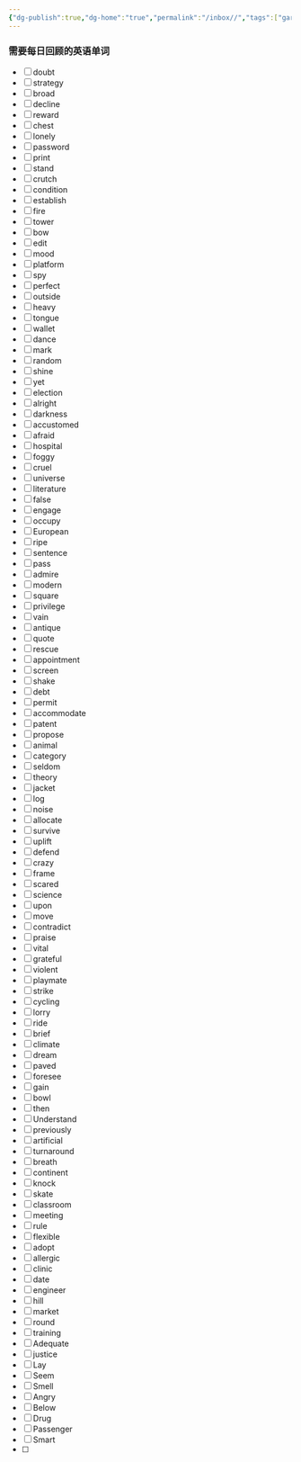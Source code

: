 ```yaml
---
{"dg-publish":true,"dg-home":"true","permalink":"/inbox//","tags":["gardenEntry"],"dgPassFrontmatter":true}
---
```




### 需要每日回顾的英语单词
- [ ] doubt
- [ ] strategy
- [ ] broad
- [ ] decline
- [ ] reward
- [ ] chest
- [ ] lonely
- [ ] password
- [ ] print
- [ ] stand
- [ ] crutch
- [ ] condition
- [ ] establish
- [ ] fire
- [ ] tower
- [ ] bow
- [ ] edit
- [ ] mood
- [ ] platform
- [ ] spy
- [ ] perfect
- [ ] outside
- [ ] heavy
- [ ] tongue
- [ ] wallet
- [ ] dance
- [ ] mark
- [ ] random
- [ ] shine
- [ ] yet
- [ ] election
- [ ] alright
- [ ] darkness
- [ ] accustomed
- [ ] afraid
- [ ] hospital
- [ ] foggy
- [ ] cruel
- [ ] universe
- [ ] literature
- [ ] false
- [ ] engage
- [ ] occupy
- [ ] European
- [ ] ripe
- [ ] sentence
- [ ] pass
- [ ] admire
- [ ] modern
- [ ] square
- [ ] privilege
- [ ] vain
- [ ] antique
- [ ] quote
- [ ] rescue
- [ ] appointment
- [ ] screen
- [ ] shake
- [ ] debt
- [ ] permit
- [ ] accommodate
- [ ] patent
- [ ] propose
- [ ] animal
- [ ] category
- [ ] seldom
- [ ] theory
- [ ] jacket
- [ ] log
- [ ] noise
- [ ] allocate
- [ ] survive
- [ ] uplift
- [ ] defend
- [ ] crazy
- [ ] frame
- [ ] scared
- [ ] science
- [ ] upon
- [ ] move
- [ ] contradict
- [ ] praise
- [ ] vital
- [ ] grateful
- [ ] violent
- [ ] playmate
- [ ] strike
- [ ] cycling
- [ ] lorry
- [ ] ride
- [ ] brief
- [ ] climate
- [ ] dream
- [ ] paved
- [ ] foresee
- [ ] gain
- [ ] bowl
- [ ] then
- [ ] Understand
- [ ] previously
- [ ] artificial
- [ ] turnaround
- [ ] breath
- [ ]  continent
- [ ]  knock
- [ ] skate
- [ ] classroom
- [ ] meeting
- [ ]  rule
- [ ]  flexible
- [ ]  adopt
- [ ]  allergic
- [ ]  clinic
- [ ]  date 
- [ ]  engineer
- [ ]  hill
- [ ]  market
- [ ]  round 
- [ ]  training
- [ ] Adequate
- [ ]  justice
- [ ] Lay
- [ ] Seem
- [ ] Smell
- [ ] Angry
- [ ] Below
- [ ] Drug
- [ ] Passenger
- [ ] Smart
- [ ] 
